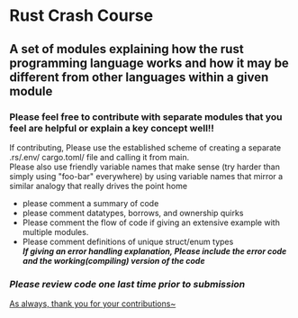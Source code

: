 # Rust Crash Course
## A set of modules explaining how the rust programming language works and how it may be different from other languages within a given module

### Please feel free to contribute with separate modules that you feel are helpful or explain a key concept well!! 

If contributing, Please use the established scheme of creating a separate .rs/.env/ cargo.toml/ file and calling it from main. <br>
Please also use friendly variable names that make sense (try harder than simply using "foo-bar" everywhere) by using variable names
that mirror a similar analogy that really drives the point home<br>
 - please comment a summary of code 
 - please comment datatypes, borrows, and ownership quirks
 - Please comment the flow of code if giving an extensive example with multiple modules. 
 - Please comment definitions of unique struct/enum types<br>
<i>**If giving an error handling explanation, Please include the error code and the working(compiling) version of the code**</i>
### <b><i>Please review code one last time prior to submission</i></b>

<u>As always, thank you for your contributions~</u>
